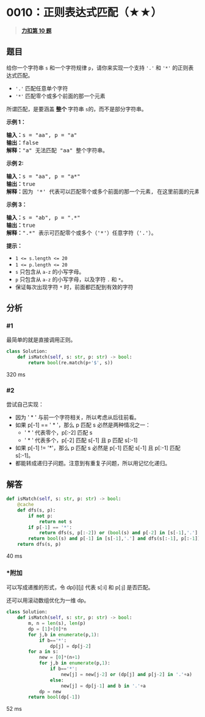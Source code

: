 # 0010：正则表达式匹配（★★）


> <u>**[力扣第 10 题](https://leetcode.cn/problems/regular-expression-matching/)**</u>

## 题目

<p>给你一个字符串 <code>s</code> 和一个字符规律 <code>p</code>，请你来实现一个支持 <code>'.'</code> 和 <code>'*'</code> 的正则表达式匹配。</p>

<ul>
<li><code>'.'</code> 匹配任意单个字符</li>
<li><code>'*'</code> 匹配零个或多个前面的那一个元素</li>
</ul>

<p>所谓匹配，是要涵盖 <strong>整个 </strong>字符串 <code>s</code>的，而不是部分字符串。</p>


<p><strong>示例 1：</strong></p>

<pre>
<strong>输入：</strong>s = "aa", p = "a"
<strong>输出：</strong>false
<strong>解释：</strong>"a" 无法匹配 "aa" 整个字符串。
</pre>

<p><strong>示例 2:</strong></p>

<pre>
<strong>输入：</strong>s = "aa", p = "a*"
<strong>输出：</strong>true
<strong>解释：</strong>因为 '*' 代表可以匹配零个或多个前面的那一个元素, 在这里前面的元素就是 'a'。因此，字符串 "aa" 可被视为 'a' 重复了一次。
</pre>

<p><strong>示例 3：</strong></p>

<pre>
<strong>输入：</strong>s = "ab", p = ".*"
<strong>输出：</strong>true
<strong>解释：</strong>".*" 表示可匹配零个或多个（'*'）任意字符（'.'）。
</pre>



<p><strong>提示：</strong></p>

<ul>
<li><code>1 &lt;= s.length &lt;= 20</code></li>
<li><code>1 &lt;= p.length &lt;= 20</code></li>
<li><code>s</code> 只包含从 <code>a-z</code> 的小写字母。</li>
<li><code>p</code> 只包含从 <code>a-z</code> 的小写字母，以及字符 <code>.</code> 和 <code>*</code>。</li>
<li>保证每次出现字符 <code>*</code> 时，前面都匹配到有效的字符</li>
</ul>


## 分析

### #1

最简单的就是直接调用正则。

```python
class Solution:
    def isMatch(self, s: str, p: str) -> bool:
        return bool(re.match(p+'$', s))
```
320 ms

### #2

尝试自己实现：
- 因为 ' * ' 与前一个字符相关，所以考虑从后往前看。
- 如果 p[-1] == ' * '，那么 p 匹配 s 必然是两种情况之一：
	- ' * ' 代表零个，p[:-2] 匹配 s
	- ' * ' 代表多个，p[-2] 匹配 s[-1] 且 p 匹配 s[:-1]
- 如果 p[-1] != '*'，那么 p 匹配 s 必然是 p[-1] 匹配 s[-1] 且 p[:-1] 匹配 s[:-1]。
- 都能转成递归子问题。注意到有重复子问题，所以用记忆化递归。

## 解答

```python
def isMatch(self, s: str, p: str) -> bool:
	@cache
	def dfs(s, p):
		if not p:
			return not s
		if p[-1] == '*':
			return dfs(s, p[:-2]) or (bool(s) and p[-2] in [s[-1],'.'] and dfs(s[:-1], p))
		return bool(s) and p[-1] in [s[-1],'.'] and dfs(s[:-1], p[:-1])
	return dfs(s, p)
```
40 ms

### *附加

可以写成递推的形式，令 dp[i][j] 代表 s[:i] 和 p[:j] 是否匹配。

还可以用滚动数组优化为一维 dp。

```python
class Solution:
    def isMatch(self, s: str, p: str) -> bool:
        m, n = len(s), len(p)
        dp = [1]+[0]*n
        for j,b in enumerate(p,1):
            if b=='*':
                dp[j] = dp[j-2]
        for a in s:
            new = [0]*(n+1)
            for j,b in enumerate(p,1):
                if b=='*':
                    new[j] = new[j-2] or (dp[j] and p[j-2] in '.'+a)
                else:
                    new[j] = dp[j-1] and b in '.'+a
            dp = new
        return bool(dp[-1])
```
52 ms
